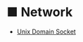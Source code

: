 # ■ Network

* [Unix Domain Socket](https://github.com/ChangYeop-Yang/Study-Network/tree/main/Unix%20Domain%20Socket)
